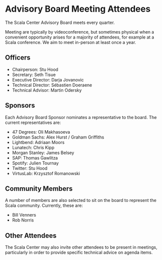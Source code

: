 # Advisory Board Meeting Attendees

The Scala Center Advisory Board meets every quarter.

Meeting are typically by videoconference, but sometimes physical when
a convenient opportunity arises for a majority of attendees, for
example at a Scala conference.  We aim to meet in-person at
least once a year.

## Officers

 - Chairperson: Stu Hood
 - Secretary: Seth Tisue
 - Executive Director: Darja Jovanovic
 - Technical Director: Sébastien Doeraene
 - Technical Advisor: Martin Odersky

## Sponsors

Each Advisory Board Sponsor nominates a representative to the board. The
current representatives are:

 - 47 Degrees: Oli Makhasoeva
 - Goldman Sachs: Alex Hurst / Graham Griffiths
 - Lightbend: Adriaan Moors
 - Lunatech: Chris Kipp
 - Morgan Stanley: James Belsey
 - SAP: Thomas Gawlitza
 - Spotify: Julien Tournay
 - Twitter: Stu Hood
 - VirtusLab: Krzysztof Romanowski

## Community Members

A number of members are also selected to sit on the board to represent the Scala
community. Currently, these are:

 - Bill Venners
 - Rob Norris

## Other Attendees

The Scala Center may also invite other attendees to be present in meetings,
particularly in order to provide specific technical advice on agenda items.
